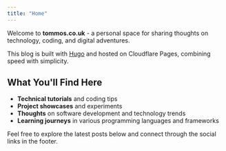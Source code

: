 ```yaml
---
title: "Home"
---
```


Welcome to **tommos.co.uk** - a personal space for sharing thoughts on technology, coding, and digital adventures.

This blog is built with [Hugo](https://gohugo.io/) and hosted on Cloudflare Pages, combining speed with simplicity.

## What You'll Find Here

- **Technical tutorials** and coding tips
- **Project showcases** and experiments
- **Thoughts** on software development and technology trends
- **Learning journeys** in various programming languages and frameworks

Feel free to explore the latest posts below and connect through the social links in the footer.
